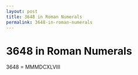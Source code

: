 ```yaml
---
layout: post
title: 3648 in Roman Numerals
permalink: 3648-in-roman-numerals
---
```


# 3648 in Roman Numerals

3648 = MMMDCXLVIII
